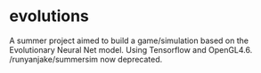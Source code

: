 # evolutions
A summer project aimed to build a game/simulation based on the Evolutionary Neural Net model. Using Tensorflow and OpenGL4.6. /runyanjake/summersim now deprecated.
